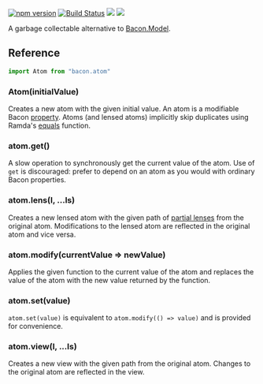 [![npm version](https://badge.fury.io/js/bacon.atom.svg)](http://badge.fury.io/js/bacon.atom) [![Build Status](https://travis-ci.org/calmm-js/bacon.atom.svg?branch=master)](https://travis-ci.org/calmm-js/bacon.atom) [![](https://david-dm.org/calmm-js/bacon.atom.svg)](https://david-dm.org/calmm-js/bacon.atom) [![](https://david-dm.org/calmm-js/bacon.atom/dev-status.svg)](https://david-dm.org/calmm-js/bacon.atom?type=dev)

A garbage collectable alternative to
[Bacon.Model](https://github.com/baconjs/bacon.model).

## Reference

```js
import Atom from "bacon.atom"
```

### Atom(initialValue)

Creates a new atom with the given initial value.  An atom is a modifiable Bacon
[property](https://github.com/baconjs/bacon.js#property).  Atoms (and lensed
atoms) implicitly skip duplicates using Ramda's
[equals](http://ramdajs.com/0.19.0/docs/#equals) function.

### atom.get()

A slow operation to synchronously get the current value of the atom.  Use of
`get` is discouraged: prefer to depend on an atom as you would with ordinary
Bacon properties.

### atom.lens(l, ...ls)

Creates a new lensed atom with the given path of
[partial lenses](https://github.com/calmm-js/partial.lenses/) from the original
atom.  Modifications to the lensed atom are reflected in the original atom and
vice versa.

### atom.modify(currentValue => newValue)

Applies the given function to the current value of the atom and replaces the
value of the atom with the new value returned by the function.

### atom.set(value)

`atom.set(value)` is equivalent to `atom.modify(() => value)` and is provided
for convenience.

### atom.view(l, ...ls)

Creates a new view with the given path from the original atom.  Changes to the
original atom are reflected in the view.
